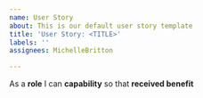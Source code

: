 ```yaml
---
name: User Story
about: This is our default user story template
title: 'User Story: <TITLE>'
labels: ''
assignees: MichelleBritton

---
```


As a **role** I can **capability** so that **received benefit**
